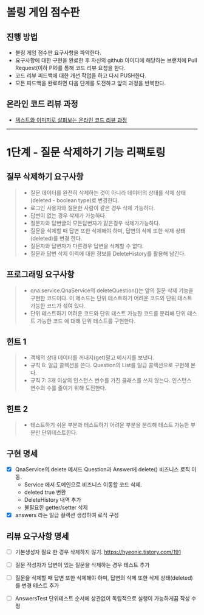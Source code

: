 # 볼링 게임 점수판
## 진행 방법
* 볼링 게임 점수판 요구사항을 파악한다.
* 요구사항에 대한 구현을 완료한 후 자신의 github 아이디에 해당하는 브랜치에 Pull Request(이하 PR)를 통해 코드 리뷰 요청을 한다.
* 코드 리뷰 피드백에 대한 개선 작업을 하고 다시 PUSH한다.
* 모든 피드백을 완료하면 다음 단계를 도전하고 앞의 과정을 반복한다.

## 온라인 코드 리뷰 과정
* [텍스트와 이미지로 살펴보는 온라인 코드 리뷰 과정](https://github.com/next-step/nextstep-docs/tree/master/codereview)

---
# 1단계 - 질문 삭제하기 기능 리팩토링

## 질무 삭제하기 요구사항
> - 질문 데이터를 완전히 삭제하는 것이 아니라 데이터의 상태를 삭제 상태(deleted - boolean type)로 변경한다.
> - 로그인 사용자와 질문한 사람이 같은 경우 삭제 가능하다.
> - 답변이 없는 경우 삭제가 가능하다.
> - 질문자와 답변글의 모든답변자가 같은경우 삭제가가능하다.
> - 질문을 삭제할 때 답변 또한 삭제해야 하며, 답변의 삭제 또한 삭제 상태(deleted)를 변경 한다.
> - 질문자와 답변자가 다른경우 답변을 삭제할 수 없다.
> - 질문과 답변 삭제 이력에 대한 정보를 DeleteHistory를 활용해 남긴다.

## 프로그래밍 요구사항
> - qna.service.QnaService의 deleteQuestion()는 앞의 질문 삭제 기능을 구현한 코드이다. 이 메소드는 단위 테스트하기 어려운 코드와 단위 테스트 가능한 코드가 섞여 있다.
> - 단위 테스트하기 어려운 코드와 단위 테스트 가능한 코드를 분리해 단위 테스트 가능한 코드 에 대해 단위 테스트를 구현한다.

## 힌트 1
> - 객체의 상태 데이터를 꺼내지(get)말고 메시지를 보낸다.
> - 규칙 8: 일급 콜렉션을 쓴다. 
  Question의 List를 일급 콜렉션으로 구현해 본다.
> - 규칙 7: 3개 이상의 인스턴스 변수를 가진 클래스를 쓰지 않는다.
  인스턴스 변수의 수를 줄이기 위해 도전한다.

## 힌트 2
> - 테스트하기 쉬운 부분과 테스트하기 어려운 부분을 분리해 테스트 가능한 부분만 단위테스트한다.

## 구현 명세
- [x] QnaService의 delete 메서드 Question과 Answer에 delete() 비즈니스 로직 이동.
  - Service 에서 도메인으로 비즈니스 이동할 코드 삭제. 
  - deleted true 변환
  - DeleteHistory 내역 추가
  - 불필요한 getter/setter 삭제
- [x] answers 라는 일급 컬랙션 생성하여 로직 구성

## 리뷰 요구사항 명세
- [ ] 기본생성자 필요 한 경우 삭제하지 않기. https://hyeonic.tistory.com/191
- [ ] 질문 작성자가 답변이 있는 질문을 삭제하는 경우 테스트 추가
- [ ] 질문을 삭제할 때 답변 또한 삭제해야 하며, 답변의 삭제 또한 삭제 상태(deleted)를 변경 테스트 추가
- [ ] AnswersTest 단위테스트 순서에 상관없이 독립적으로 실행이 가능하게끔 작성 수정

